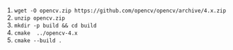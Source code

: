 1. `wget -O opencv.zip https://github.com/opencv/opencv/archive/4.x.zip`
1. `unzip opencv.zip`
1. `mkdir -p build && cd build`
1. `cmake  ../opencv-4.x`
1. `cmake --build .`
